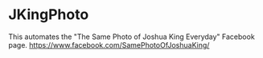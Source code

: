 # JKingPhoto
This automates the "The Same Photo of Joshua King Everyday" Facebook page.
https://www.facebook.com/SamePhotoOfJoshuaKing/
